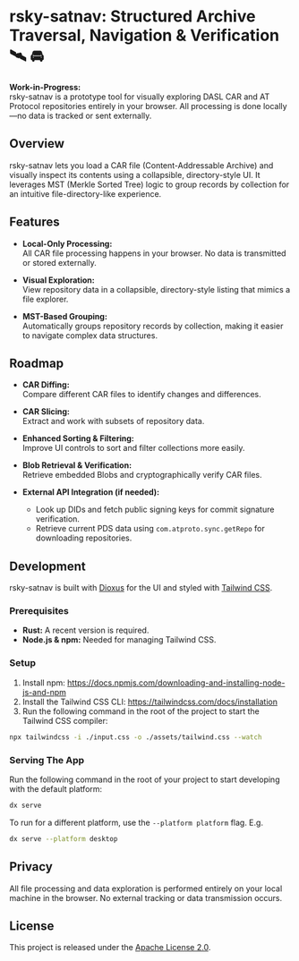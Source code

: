 # rsky-satnav: Structured Archive Traversal, Navigation & Verification 🛰️ 🚘

**Work-in-Progress:**  
rsky-satnav is a prototype tool for visually exploring DASL CAR and AT Protocol repositories entirely in your browser. All processing is done locally—no data is tracked or sent externally.

## Overview

rsky-satnav lets you load a CAR file (Content-Addressable Archive) and visually inspect its contents using a collapsible, directory-style UI. It leverages MST (Merkle Sorted Tree) logic to group records by collection for an intuitive file-directory-like experience.

## Features

- **Local-Only Processing:**  
  All CAR file processing happens in your browser. No data is transmitted or stored externally.

- **Visual Exploration:**  
  View repository data in a collapsible, directory-style listing that mimics a file explorer.

- **MST-Based Grouping:**  
  Automatically groups repository records by collection, making it easier to navigate complex data structures.

## Roadmap

- **CAR Diffing:**  
  Compare different CAR files to identify changes and differences.

- **CAR Slicing:**  
  Extract and work with subsets of repository data.

- **Enhanced Sorting & Filtering:**  
  Improve UI controls to sort and filter collections more easily.

- **Blob Retrieval & Verification:**  
  Retrieve embedded Blobs and cryptographically verify CAR files.

- **External API Integration (if needed):**
    - Look up DIDs and fetch public signing keys for commit signature verification.
    - Retrieve current PDS data using `com.atproto.sync.getRepo` for downloading repositories.

## Development

rsky-satnav is built with [Dioxus](https://github.com/DioxusLabs/dioxus) for the UI and styled with [Tailwind CSS](https://tailwindcss.com/).

### Prerequisites

- **Rust:** A recent version is required.
- **Node.js & npm:** Needed for managing Tailwind CSS.

### Setup

1. Install npm: https://docs.npmjs.com/downloading-and-installing-node-js-and-npm
2. Install the Tailwind CSS CLI: https://tailwindcss.com/docs/installation
3. Run the following command in the root of the project to start the Tailwind CSS compiler:

```bash
npx tailwindcss -i ./input.css -o ./assets/tailwind.css --watch
```

### Serving The App

Run the following command in the root of your project to start developing with the default platform:

```bash
dx serve
```

To run for a different platform, use the `--platform platform` flag. E.g.
```bash
dx serve --platform desktop
```

## Privacy

All file processing and data exploration is performed entirely on your local machine in the browser. No external tracking or data transmission occurs.

## License

This project is released under the [Apache License 2.0](../LICENSE).
